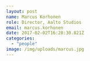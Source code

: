```yaml
---
layout: post
name: Marcus Korhonen
role: Director, Aalto Studios
email: marcus.korhonen
date: 2017-02-02T16:28:30.821Z
categories:
  - "people"
image: /img/uploads/marcus.jpg
---
```

